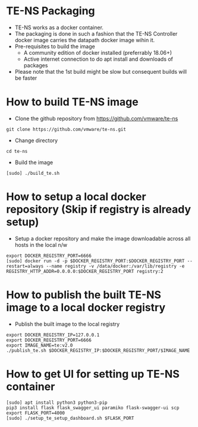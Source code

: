 TE-NS Packaging
===============
* TE-NS works as a docker container.
* The packaging is done in such a fashion that the TE-NS Controller docker image carries the datapath docker image wihin it.
* Pre-requisites to build the image
    - A community edition of docker installed (preferrably 18.06+)
    - Active internet connection to do apt install and downloads of packages
* Please note that the 1st build might be slow but consequent builds will be faster

How to build TE-NS image
========================
* Clone the github repository from https://github.com/vmware/te-ns
```
git clone https://github.com/vmware/te-ns.git
```
* Change directory 
```
cd te-ns
```
* Build the image
```
[sudo] ./build_te.sh
```

How to setup a local docker repository (Skip if registry is already setup)
==========================================================================
* Setup a docker repository and make the image downloadable across all hosts in the local n/w
```
export DOCKER_REGISTRY_PORT=6666
[sudo] docker run -d -p $DOCKER_REGISTRY_PORT:$DOCKER_REGISTRY_PORT --restart=always --name registry -v /data/docker:/var/lib/registry -e REGISTRY_HTTP_ADDR=0.0.0.0:$DOCKER_REGISTRY_PORT registry:2
```

How to publish the built TE-NS image to a local docker registry
===============================================================
* Publish the built image to the local registry
```
export DOCKER_REGISTRY_IP=127.0.0.1
export DOCKER_REGISTRY_PORT=6666
export IMAGE_NAME=te:v2.0
./publish_te.sh $DOCKER_REGISTRY_IP:$DOCKER_REGISTRY_PORT/$IMAGE_NAME
```

How to get UI for setting up TE-NS container
============================================
```
[sudo] apt install python3 python3-pip
pip3 install flask flask_swagger_ui paramiko flask-swagger-ui scp
export FLASK_PORT=4000
[sudo] ./setup_te_setup_dashboard.sh $FLASK_PORT
```
